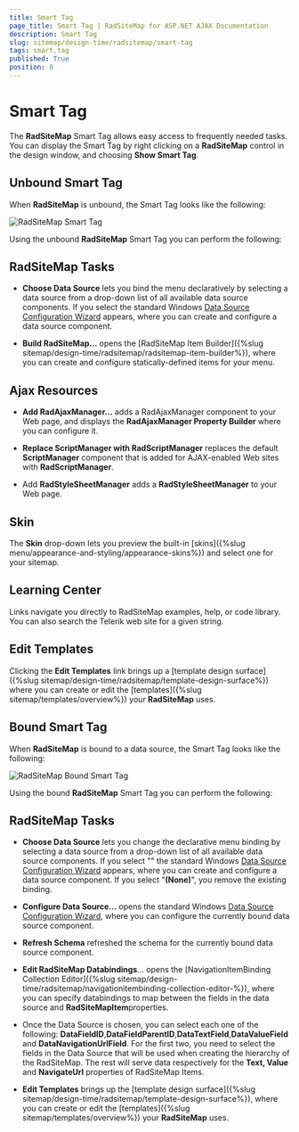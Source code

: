 ```yaml
---
title: Smart Tag
page_title: Smart Tag | RadSiteMap for ASP.NET AJAX Documentation
description: Smart Tag
slug: sitemap/design-time/radsitemap/smart-tag
tags: smart,tag
published: True
position: 0
---
```


# Smart Tag



The **RadSiteMap** Smart Tag allows easy access to frequently needed tasks. You can display the Smart Tag by right clicking on a **RadSiteMap** control in the design window, and choosing **Show Smart Tag**.

## Unbound Smart Tag

When **RadSiteMap** is unbound, the Smart Tag looks like the following:

![RadSiteMap Smart Tag](images/sitemap_smarttag.png)

Using the unbound **RadSiteMap** Smart Tag you can perform the following:

## RadSiteMap Tasks

* **Choose Data Source** lets you bind the menu declaratively by selecting a data source from a drop-down list of all available data source components. If you select **<New Data Source...>** the standard Windows [Data Source Configuration Wizard](https://msdn2.microsoft.com/en-us/library/ms247282(VS.80).aspx) appears, where you can create and configure a data source component.

* **Build RadSiteMap...** opens the [RadSiteMap Item Builder]({%slug sitemap/design-time/radsitemap/radsitemap-item-builder%}), where you can create and configure statically-defined items for your menu.

## Ajax Resources

* **Add RadAjaxManager...** adds a RadAjaxManager component to your Web page, and displays the **RadAjaxManager Property Builder** where you can configure it.

* **Replace ScriptManager with RadScriptManager** replaces the default **ScriptManager** component that is added for AJAX-enabled Web sites with **RadScriptManager**.

* Add **RadStyleSheetManager** adds a **RadStyleSheetManager** to your Web page.

## Skin

The **Skin** drop-down lets you preview the built-in [skins]({%slug menu/appearance-and-styling/appearance-skins%}) and select one for your sitemap.

## Learning Center

Links navigate you directly to RadSiteMap examples, help, or code library. You can also search the Telerik web site for a given string.

## Edit Templates

Clicking the **Edit Templates** link brings up a [template design surface]({%slug sitemap/design-time/radsitemap/template-design-surface%}) where you can create or edit the [templates]({%slug sitemap/templates/overview%}) your **RadSiteMap** uses.

## Bound Smart Tag

When **RadSiteMap** is bound to a data source, the Smart Tag looks like the following:

![RadSiteMap Bound Smart Tag](images/sitemap_smarttagbounds.png)

Using the bound **RadSiteMap** Smart Tag you can perform the following:

## RadSiteMap Tasks

* **Choose Data Source** lets you change the declarative menu binding by selecting a data source from a drop-down list of all available data source components. If you select "**<New Data Source...>**" the standard Windows [Data Source Configuration Wizard](https://msdn2.microsoft.com/en-us/library/ms247282(VS.80).aspx) appears, where you can create and configure a data source component. If you select "**(None)**", you remove the existing binding.

* **Configure Data Source...** opens the standard Windows [Data Source Configuration Wizard](https://msdn2.microsoft.com/en-us/library/ms247282(VS.80).aspx), where you can configure the currently bound data source component.

* **Refresh Schema** refreshed the schema for the currently bound data source component.

* **Edit RadSiteMap Databindings**... opens the [NavigationItemBinding Collection Editor]({%slug sitemap/design-time/radsitemap/navigationitembinding-collection-editor-%}), where you can specify databindings to map between the fields in the data source and **RadSiteMapItem**properties.

* Once the Data Source is chosen, you can select each one of the following: **DataFieldID**,**DataFieldParentID**,**DataTextField**,**DataValueField** and **DataNavigationUrlField**. For the first two, you need to select the fields in the Data Source that will be used when creating the hierarchy of the RadSiteMap. The rest will serve data respectively for the **Text, Value** and **NavigateUrl** properties of RadSiteMap Items.

* **Edit Templates** brings up the [template design surface]({%slug sitemap/design-time/radsitemap/template-design-surface%}), where you can create or edit the [templates]({%slug sitemap/templates/overview%}) your **RadSiteMap** uses.
